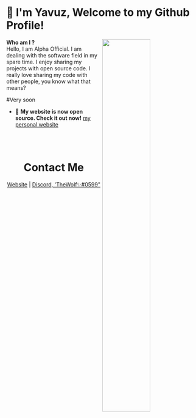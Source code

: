 
#  👋 I'm Yavuz,  Welcome to my Github Profile!


<img width="50%" align="right" src="https://github-readme-stats.vercel.app/api/top-langs/?username=AlphaOfficial0&theme=dark&hide_border=true&layout=compact">

**Who am I ?**
<br>
  Hello, I am Alpha Official. I am dealing with the software field in my spare time. I enjoy sharing my projects with open source code. I really love sharing my code with other people, you know what that means?

#Very soon 

- 📢 **My website is now open source. Check it out now!** [my personal website](https://alphadev.xyz/)

<br><br>
<h1 align="center"> Contact Me </h1>

<p align="center">
  <a href="https://alphadev.github.io/" target="_blank">Website</a>
  |
  <a href="https://discord.com/users/481425230636646419" target="_blank">Discord, 'TheWolf✨#0599"</a>
</p>
